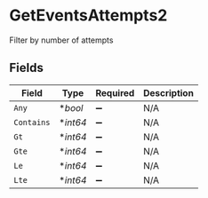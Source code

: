 # GetEventsAttempts2

Filter by number of attempts


## Fields

| Field              | Type               | Required           | Description        |
| ------------------ | ------------------ | ------------------ | ------------------ |
| `Any`              | **bool*            | :heavy_minus_sign: | N/A                |
| `Contains`         | **int64*           | :heavy_minus_sign: | N/A                |
| `Gt`               | **int64*           | :heavy_minus_sign: | N/A                |
| `Gte`              | **int64*           | :heavy_minus_sign: | N/A                |
| `Le`               | **int64*           | :heavy_minus_sign: | N/A                |
| `Lte`              | **int64*           | :heavy_minus_sign: | N/A                |